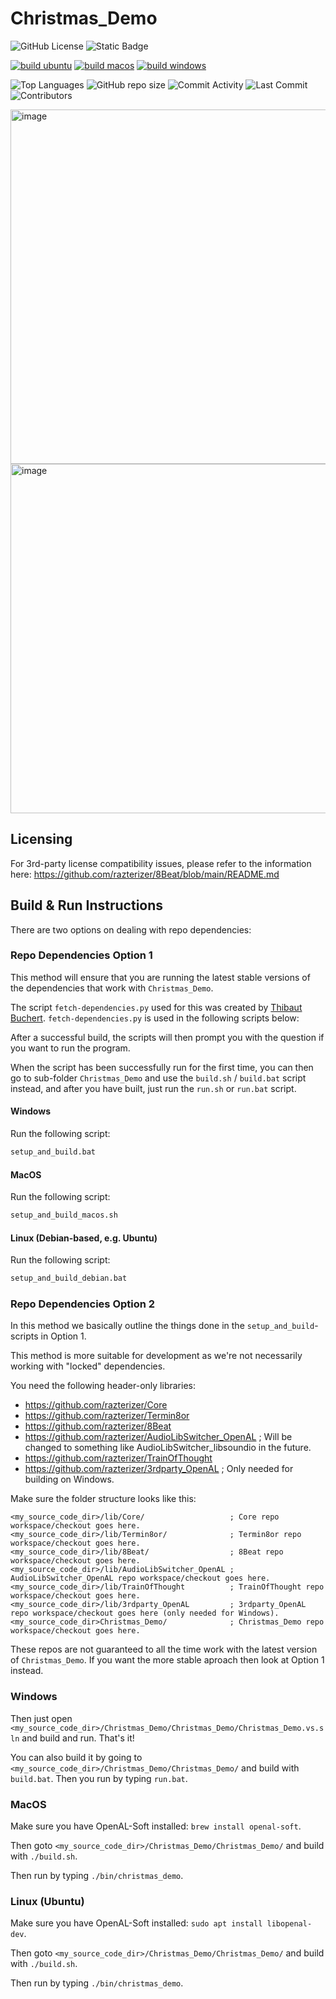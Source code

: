 # Christmas_Demo

![GitHub License](https://img.shields.io/github/license/razterizer/Christmas_Demo?color=blue)
![Static Badge](https://img.shields.io/badge/C%2B%2B-20-yellow)

[![build ubuntu](https://github.com/razterizer/Christmas_Demo/actions/workflows/build-ubuntu.yml/badge.svg)](https://github.com/razterizer/Christmas_Demo/actions/workflows/build-ubuntu.yml)
[![build macos](https://github.com/razterizer/Christmas_Demo/actions/workflows/build-macos.yml/badge.svg)](https://github.com/razterizer/Christmas_Demo/actions/workflows/build-macos.yml)
[![build windows](https://github.com/razterizer/Christmas_Demo/actions/workflows/build-windows.yml/badge.svg)](https://github.com/razterizer/Christmas_Demo/actions/workflows/build-windows.yml)

![Top Languages](https://img.shields.io/github/languages/top/razterizer/Christmas_Demo)
![GitHub repo size](https://img.shields.io/github/repo-size/razterizer/Christmas_Demo)
![Commit Activity](https://img.shields.io/github/commit-activity/t/razterizer/Christmas_Demo)
![Last Commit](https://img.shields.io/github/last-commit/razterizer/Christmas_Demo?color=blue)
![Contributors](https://img.shields.io/github/contributors/razterizer/Christmas_Demo?color=blue)

<img width="567" alt="image" src="https://github.com/user-attachments/assets/d348db98-e8cf-4ee5-b6fd-b023329ecab1" />
<img width="559" alt="image" src="https://github.com/user-attachments/assets/44560a58-542a-44a7-8658-e8f18219e178" />

## Licensing

For 3rd-party license compatibility issues, please refer to the information here: https://github.com/razterizer/8Beat/blob/main/README.md

## Build & Run Instructions

There are two options on dealing with repo dependencies:

### Repo Dependencies Option 1

This method will ensure that you are running the latest stable versions of the dependencies that work with `Christmas_Demo`.

The script `fetch-dependencies.py` used for this was created by [Thibaut Buchert](https://github.com/thibautbuchert).
`fetch-dependencies.py` is used in the following scripts below:

After a successful build, the scripts will then prompt you with the question if you want to run the program.

When the script has been successfully run for the first time, you can then go to sub-folder `Christmas_Demo` and use the `build.sh` / `build.bat` script instead, and after you have built, just run the `run.sh` or `run.bat` script.

#### Windows

Run the following script:
```sh
setup_and_build.bat
```

#### MacOS

Run the following script:
```sh
setup_and_build_macos.sh
```

#### Linux (Debian-based, e.g. Ubuntu)

Run the following script:
```sh
setup_and_build_debian.bat
```

### Repo Dependencies Option 2

In this method we basically outline the things done in the `setup_and_build`-scripts in Option 1.

This method is more suitable for development as we're not necessarily working with "locked" dependencies.

You need the following header-only libraries:
* https://github.com/razterizer/Core
* https://github.com/razterizer/Termin8or
* https://github.com/razterizer/8Beat
* https://github.com/razterizer/AudioLibSwitcher_OpenAL ; Will be changed to something like AudioLibSwitcher_libsoundio in the future.
* https://github.com/razterizer/TrainOfThought
* https://github.com/razterizer/3rdparty_OpenAL ; Only needed for building on Windows.

Make sure the folder structure looks like this:
```
<my_source_code_dir>/lib/Core/                   ; Core repo workspace/checkout goes here.
<my_source_code_dir>/lib/Termin8or/              ; Termin8or repo workspace/checkout goes here.
<my_source_code_dir>/lib/8Beat/                  ; 8Beat repo workspace/checkout goes here.
<my_source_code_dir>/lib/AudioLibSwitcher_OpenAL ; AudioLibSwitcher_OpenAL repo workspace/checkout goes here.
<my_source_code_dir>/lib/TrainOfThought          ; TrainOfThought repo workspace/checkout goes here.
<my_source_code_dir>/lib/3rdparty_OpenAL         ; 3rdparty_OpenAL repo workspace/checkout goes here (only needed for Windows).
<my_source_code_dir>Christmas_Demo/              ; Christmas_Demo repo workspace/checkout goes here.
```

These repos are not guaranteed to all the time work with the latest version of `Christmas_Demo`. If you want the more stable aproach then look at Option 1 instead.

### Windows

Then just open `<my_source_code_dir>/Christmas_Demo/Christmas_Demo/Christmas_Demo.vs.sln` and build and run. That's it!

You can also build it by going to `<my_source_code_dir>/Christmas_Demo/Christmas_Demo/` and build with `build.bat`.
Then you run by typing `run.bat`.

### MacOS

Make sure you have OpenAL-Soft installed: `brew install openal-soft`.

Then goto `<my_source_code_dir>/Christmas_Demo/Christmas_Demo/` and build with `./build.sh`.

Then run by typing `./bin/christmas_demo`.

### Linux (Ubuntu)

Make sure you have OpenAL-Soft installed: `sudo apt install libopenal-dev`.

Then goto `<my_source_code_dir>/Christmas_Demo/Christmas_Demo/` and build with `./build.sh`.

Then run by typing `./bin/christmas_demo`.
